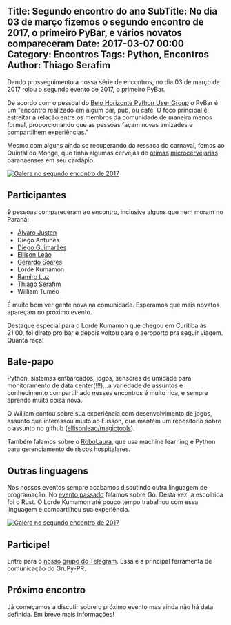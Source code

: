 Title: Segundo encontro do ano
SubTitle: No dia 03 de março fizemos o segundo encontro de 2017, o primeiro PyBar, e vários novatos compareceram
Date: 2017-03-07 00:00
Category: Encontros
Tags: Python, Encontros
Author: Thiago Serafim
---

Dando prosseguimento a nossa série de encontros, no dia 03 de março de 2017 
rolou o segundo evento de 2017, o primeiro PyBar.

De acordo com o pessoal do
[Belo Horizonte Python User Group](https://www.meetup.com/Belo-Horizonte-Python-User-Group/?chapter_analytics_code=UA-56859552-1) 
o PyBar é um "encontro realizado em algum bar, pub, ou café. O foco principal 
é estreitar a relação entre os membros da comunidade de maneira menos formal, 
proporcionando que as pessoas façam novas amizades e compartilhem 
experiências."

Mesmo com alguns ainda se recuperando da ressaca do carnaval, fomos 
ao Quintal do Monge, que tinha algumas cervejas de [ótimas](www.bodebrown.com.br) 
[microcervejarias](waybeer.com.br) paranaenses em seu cardápio.


[![Galera no segundo encontro de 
2017](/images/thumbnail/2017-03-03-encontro01.jpg)](/images/2017-03-03-encontro01.jpg)

## Participantes

9 pessoas compareceram ao encontro, inclusive alguns que nem moram no Paraná:

- [Álvaro Justen](https://github.com/turicas)
- Diego Antunes
- [Diego Guimarães](https://github.com/diegodukao)
- [Ellison Leão](https://github.com/ellisonleao)
- [Gerardo Soares](https://github.com/gerardon)
- Lorde Kumamon
- [Ramiro Luz](https://github.com/ramiroluz)
- [Thiago Serafim](https://github.com/tserafim)
- William Tumeo


É muito bom ver gente nova na comunidade. Esperamos que mais novatos apareçam
no próximo evento.

Destaque especial para o Lorde Kumamon que chegou em Curitiba às 21:00, foi 
direto pro bar e depois voltou para o aeroporto pra seguir viagem. Quanta raça! 


## Bate-papo

Python, sistemas embarcados, jogos, sensores de umidade para monitoramento de 
data center(!!!)...a variedade de assuntos e conhecimento compartilhado nesses
encontros é muito rica, e sempre aprendo muita coisa nova.

O William contou sobre sua experiência com desenvolvimento de jogos, assunto 
que interessou muito ao Elisson, que mantém um repositório sobre o assunto no 
github ([ellisonleao/magictools](https://github.com/ellisonleao/magictools)).

Também falamos sobre o [RoboLaura](http://www.lauranetworks.com/conheca-o-robo-laura/), 
que usa machine learning e Python para gerenciamento de riscos hospitalares.


## Outras linguagens

Nos nossos eventos sempre acabamos discutindo outra linguagem de programação.
No [evento passado](https://grupypr.github.io/2017/primeiro-encontro-do-ano.html) 
falamos sobre Go. Desta vez, a escolhida foi o Rust. O Lorde Kumamon até 
pouco tempo trabalhou com essa linguagem e compartilhou sua experiência.

[![Galera no segundo encontro de 
2017](/images/thumbnail/2017-03-03-encontro02.jpg)](/images/2017-03-03-encontro02.jpg)


## Participe!

Entre para o [nosso grupo do Telegram](https://t.me/grupy_pr). Essa é a 
principal ferramenta de comunicação do GruPy-PR.


## Próximo encontro

Já começamos a discutir sobre o próximo evento mas ainda não há data definida.
Em breve mais informações!

